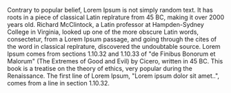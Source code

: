 Contrary to popular belief, Lorem Ipsum is not simply random text. It has roots in a piece of classical Latin replrature 
from 45 BC, making it over 2000 years old. Richard McClintock, a Latin professor at Hampden-Sydney College in Virginia, 
looked up one of the more obscure Latin words, consectetur, from a Lorem Ipsum passage, and going through the cites of the word
 in classical replrature, discovered the undoubtable source. Lorem Ipsum comes from sections 1.10.32 and 1.10.33 of "de Finibus 
 Bonorum et Malorum" (The Extremes of Good and Evil) by Cicero, written in 45 BC. This book is a treatise on the theory of ethics,
  very popular during the Renaissance. The first line of Lorem Ipsum, "Lorem ipsum dolor sit amet..", comes from a line in section 
  1.10.32.